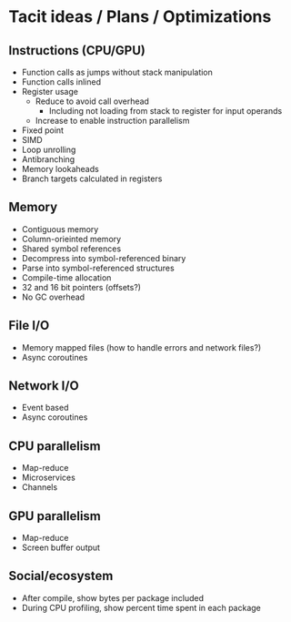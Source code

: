 # Tacit ideas / Plans / Optimizations

## Instructions (CPU/GPU)

* Function calls as jumps without stack manipulation
* Function calls inlined
* Register usage
  * Reduce to avoid call overhead
    * Including not loading from stack to register for input operands
  * Increase to enable instruction parallelism
* Fixed point
* SIMD
* Loop unrolling
* Antibranching
* Memory lookaheads
* Branch targets calculated in registers

## Memory

* Contiguous memory
* Column-orieinted memory
* Shared symbol references
* Decompress into symbol-referenced binary
* Parse into symbol-referenced structures
* Compile-time allocation
* 32 and 16 bit pointers (offsets?)
* No GC overhead

## File I/O

* Memory mapped files (how to handle errors and network files?)
* Async coroutines

## Network I/O

* Event based
* Async coroutines

## CPU parallelism

* Map-reduce
* Microservices
* Channels

## GPU parallelism

* Map-reduce
* Screen buffer output

## Social/ecosystem
* After compile, show bytes per package included
* During CPU profiling, show percent time spent in each package
